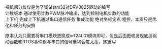 裸机部分仅仅是为了调试stm32对DRV8825驱动的编写  
计数版本 通过使用计数PWM脉冲输出，达到控制电机步数的功能  
上下机 完成上下机通过串口通信任务
集成功能 绝对坐标定点 程控，本质只是优化和任务的安排

原本认为只需要将串口模块更换成nrf24L01模块即可，但是后面更改发现底层驱动函数和RTOS事件组与串口的信号量耦合度太高，遂重写

